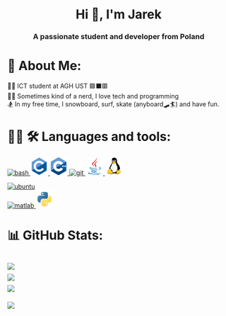 <h1 align="center">Hi 👋, I'm Jarek</h1>
<h3 align="center">A passionate student and developer from Poland</h3>

# 💫 About Me:
👨‍🎓 ICT student at AGH UST 🟩⬛️🟥 <br>👨‍💻 Sometimes kind of a nerd, I love tech and programming<br>🏂️ In my free time, I snowboard, surf, skate (anyboard:skateboard::surfer:) and have fun.


<!-- # 🌐 Socials:
<p align="left">
<a href="https://www.linkedin.com/in/przemyslawsosna/" target="blank"><img align="center" src="https://raw.githubusercontent.com/rahuldkjain/github-profile-readme-generator/master/src/images/icons/Social/linked-in-alt.svg" alt="https://www.linkedin.com/in/przemyslawsosna/" height="30" width="40" /></a>
 <a href="https://www.instagram.com/sosenwiosen/" target="blank"><img align="center" src="https://raw.githubusercontent.com/rahuldkjain/github-profile-readme-generator/master/src/images/icons/Social/instagram.svg" alt="https://www.instagram.com/sosenwiosen/" height="30" width="40" /></a>
</p> 
-->
# 👨‍💻 🛠️ Languages and tools:
<p align="left">
 <a href="https://www.gnu.org/software/bash/" target="_blank" rel="noreferrer"> <img src="https://www.vectorlogo.zone/logos/gnu_bash/gnu_bash-icon.svg" alt="bash" width="40" height="40"/> </a> 
 <a href="https://www.cprogramming.com/" target="_blank" rel="noreferrer"> <img src="https://raw.githubusercontent.com/devicons/devicon/master/icons/c/c-original.svg" alt="c" width="40" height="40"/> </a> 
 <a href="https://www.w3schools.com/cpp/" target="_blank" rel="noreferrer"> <img src="https://raw.githubusercontent.com/devicons/devicon/master/icons/cplusplus/cplusplus-original.svg" alt="cplusplus" width="40" height="40"/> </a> 
 <a href="https://git-scm.com/" target="_blank" rel="noreferrer"> <img src="https://www.vectorlogo.zone/logos/git-scm/git-scm-icon.svg" alt="git" width="40" height="40"/> </a> 
 <a href="https://www.java.com" target="_blank" rel="noreferrer"> <img src="https://raw.githubusercontent.com/devicons/devicon/master/icons/java/java-original.svg" alt="java" width="40" height="40"/> </a> 
 <a href="https://www.linux.org/" target="_blank" rel="noreferrer"> <img src="https://raw.githubusercontent.com/devicons/devicon/master/icons/linux/linux-original.svg" alt="linux" width="40" height="40"/> </a> 
 <div>
  <a href="https://ubuntu.com/" target="_blank" rel="noreferrer"> <img src="https://www.vectorlogo.zone/logos/ubuntu/ubuntu-tile.svg" alt="ubuntu" width="25" height="25"/> </a>
 </div>
 <a href="https://www.mathworks.com/" target="_blank" rel="noreferrer"> <img src="https://upload.wikimedia.org/wikipedia/commons/2/21/Matlab_Logo.png" alt="matlab" width="40" height="40"/> </a> 
 <a href="https://www.python.org" target="_blank" rel="noreferrer"> <img src="https://raw.githubusercontent.com/devicons/devicon/master/icons/python/python-original.svg" alt="python" width="40" height="40"/> </a> 
</p>

# 📊 GitHub Stats:
![](https://github-readme-stats.vercel.app/api?username=jarek7410&theme=tokyonight&hide_border=false&include_all_commits=false&count_private=false)<br/>
![](https://github-readme-streak-stats.herokuapp.com/?user=jarek7410&theme=tokyonight&hide_border=false)<br/>
![](https://github-readme-stats.vercel.app/api/top-langs/?username=jarek7410&theme=tokyonight&hide_border=false&include_all_commits=false&count_private=false&layout=compact)
---

[![](https://visitcount.itsvg.in/api?id=jarek7410&label=Profile%20Views&pretty=true)](https://visitcount.itsvg.in)

